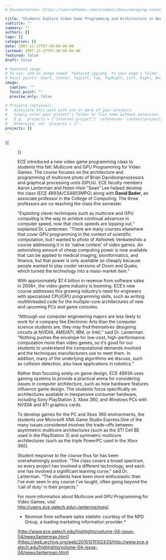 ```yaml
---
# Documentation: https://sourcethemes.com/academic/docs/managing-content/

title: "Students Explore Video Game Programming and Architecture in New Course"
subtitle: ""
summary: ""
authors: []
tags: []
categories: []
date: 2007-11-27T07:49:09-04:00
lastmod: 2007-11-27T07:49:09-04:00
featured: false
draft: false

# Featured image
# To use, add an image named `featured.jpg/png` to your page's folder.
# Focal points: Smart, Center, TopLeft, Top, TopRight, Left, Right, BottomLeft, Bottom, BottomRight.
image:
  caption: ""
  focal_point: ""
  preview_only: false

# Projects (optional).
#   Associate this post with one or more of your projects.
#   Simply enter your project's folder or file name without extension.
#   E.g. `projects = ["internal-project"]` references `content/project/deep-learning/index.md`.
#   Otherwise, set `projects = []`.
projects: []
---
```


{{<figure src="Abhishek-Venkatesh-Xbox1.jpg">}}

ECE introduced a new video game programming class to students this fall: Multicore and GPU Programming for Video Games. The course focuses on the architecture and programming of multicore  photo of Brian Davidsonprocessors and graphical processing units (GPUs). ECE faculty members Aaron Lanterman and Hsien-Hsin “Sean” Lee helped develop the class (ECE 4893A/CS4803MPG) along with **David Bader**, an associate professor in the College of Computing. The three professors are co-teaching the class this semester.

"Exploiting clever techniques such as multicore and GPU computing is the way to achieve continual advances in computer speed, now that clock speeds are topping out,” explained Dr. Lanterman. “There are many courses elsewhere that cover GPU programming in the context of scientific computation, but I wanted to photo of Abhishek Venkateshdo a course addressing it in its ‘native context’ of video games. An astonishing amount of cheap computing power is now available that can be applied to medical imaging, bioinformatics, and finance, but that power is only available so cheaply because people wanted to play cooler versions of Doom and Quake, which turned the technology into a mass-market item.”

With approximately $7.4 billion in revenue from software sales in 2006*, the video game industry is booming. ECE’s new course addresses this growing industry’s need for engineers with specialized CPU/GPU programming skills, such as writing multithreaded code for the multiple-core architectures of new and upcoming PCs and game consoles.

"Although our computer engineering majors are less likely to work for a company like Electronic Arts than the computer science students are, they may find themselves designing circuits at NVIDIA, AMD/ATI, IBM, or Intel,” said Dr. Lanterman. “Nothing pushes the envelope for low-cost, high-performance computation more than video games, so it’s good for our students to understand the computational demands involved and the techniques manufacturers use to meet them. In addition, many of the underlying algorithms we discuss, such as collision detection, also have applications in robotics.”

Rather than focusing solely on game design, ECE 4893A uses gaming systems to provide a practical arena for considering issues in computer architecture, such as how hardware features influence game design. The students focus specifically on architectures available in inexpensive consumer hardware, including Sony PlayStation 3, Xbox 360, and Windows PCs with NVIDIA and ATI graphics cards.

To develop games for the PC and Xbox 360 environments, the students use Microsoft XNA Game Studio Express.One of the many issues considered involves the trade-offs between asymmetric multicore architectures (such as the STI Cell BE used in the PlayStation 3) and symmetric multicore architectures (such as the triple PowerPC used in the Xbox 360).

Student response to the course thus far has been overwhelmingly positive. “The class covers a broad spectrum, so every project has involved a different technology, and each one has involved a significant learning curve,” said Dr. Lanterman. “The students have been more enthusiastic than I’ve ever seen in any course I’ve taught, often going beyond the ‘call of duty’ in their projects.”

For more information about Multicore and GPU Programming for Video Games, visit http://users.ece.gatech.edu/~lanterma/mpg/.

* Revenue from software sales statistic courtesy of the NPD Group, a leading marketing information provider.*

[http://www.ece.gatech.edu/highlights/volume-04-issue-04/news/lanterman.html](https://web.archive.org/web/20151011102433/http://www.ece.gatech.edu/highlights/volume-04-issue-04/news/lanterman.html)

